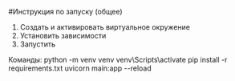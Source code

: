 #Инструкция по запуску (общее)

1. Создать и активировать виртуальное окружение 
2. Установить зависимости
3. Запустить

Команды:
python -m venv venv
venv\Scripts\activate
pip install -r requirements.txt
uvicorn main:app --reload
